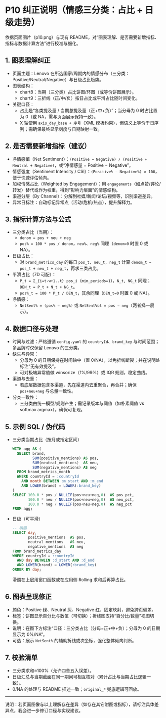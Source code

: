 # P10 纠正说明（情感三分类：占比 + 日级走势）

依据页面图片（p10.png）与现有 README，对“图表理解、是否需要新增指标、指标与数据计算方法”进行校准与细化。

## 1. 图表理解纠正
- 页面主题：Lenovo 在所选国家/周期内的情感分布（三分类：Positive/Neutral/Negative）与日级占比趋势。
- 图表结构：
  - chart8：当期（三分类）占比饼图/环图（或等价饼图展示）。
  - chart9：三折线（正/中/负）按日占比或平滑占比随时间变化。
- 关键口径：
  - 占比是“各类提及量 / 当期总提及量（正+中+负）”；当分母为 0 时占比置为 0（或 NA，需与页面展示保持一致）。
  - X 轴使用 `axis_day_base + 序号`（XML 模板约束），但语义上等价于日序列；需确保最终显示刻度与日期映射一致。

## 2. 是否需要新增指标（建议）
- 净情感值（Net Sentiment）：`(Positive − Negative) / (Positive + Neutral + Negative)`，或“净情感量 = Positive − Negative”。
- 情感强度（Sentiment Intensity / CSI）：`(Positive% − Negative%) × 100`，便于快速评估倾向。
- 加权情感占比（Weighted by Engagement）：用 `engagements`（如点赞/评论/转发）替代或作为权重，得到“影响力层面”的情感结构。
- 渠道分层（By Channel）：分解到社媒/新闻/论坛/视频等，识别渠道差异。
- 异常日标注：自动标记异常点（活动/危机/热点），提升解释力。

## 3. 指标计算方法与公式
- 三分类占比（当期）：
  - `denom = pos + neu + neg`
  - `pos% = 100 * pos / denom`，`neu%`、`neg%` 同理（`denom=0` 时置 0 或 NA）。
- 日级占比：
  - 对 `brand_metrics_day` 的每日 `pos_t, neu_t, neg_t` 计算 `denom_t = pos_t + neu_t + neg_t`，再求三类占比。
- 平滑占比（7D 可配）：
  - `P_t = Σ_{i=t-w+1..t} pos_i`（`min_periods=1`），`N_t, NG_t` 同理；`DEN_t = P_t + N_t + NG_t`。
  - `pos%_t = 100 * P_t / DEN_t`，其余同理（`DEN_t=0` 时置 0 或 NA）。
- 净情感：
  - `NetSent% = (pos% − neg%)` 或 `NetSentVol = pos − neg`（两者择一展示）。

## 4. 数据口径与处理
- 时间与过滤：严格遵循 `config.yaml` 的 `countryId`、`brand_key` 与时间范围；多品牌时仅保留 Lenovo 的三分类。
- 缺失与异常：
  - 分母为 0 的日期保持在时间轴中（置 0/NA），以免折线断裂；并在说明处标注“无有效提及”。
  - 可对极端异常值做 winsorize（1%/99%）或 IQR 规则，稳定曲线。
- 渠道与去重：
  - 若底层数据包含多渠道，先在渠道内去重聚合，再合并；确保 `pos+neu+neg` 与总量一致性。
- 分类一致性：
  - 三分类由统一模型/规则产生；需记录版本与阈值（如朴素阈值 vs softmax argmax），确保可复现。

## 5. 示例 SQL / 伪代码
- 三分类当期占比（按月或指定区间）
  ```sql
  WITH agg AS (
    SELECT brand,
           SUM(positive_mentions) AS pos,
           SUM(neutral_mentions)  AS neu,
           SUM(negative_mentions) AS neg
    FROM brand_metrics_month
    WHERE countryId = :countryId
      AND month BETWEEN :m_start AND :m_end
      AND LOWER(brand) = LOWER(:brand_key)
  )
  SELECT 100.0 * pos / NULLIF(pos+neu+neg,0)  AS pos_pct,
         100.0 * neu / NULLIF(pos+neu+neg,0)  AS neu_pct,
         100.0 * neg / NULLIF(pos+neu+neg,0)  AS neg_pct
  FROM agg;
  ```
- 日级（可平滑）
  ```sql
  -- 明细
  SELECT day,
         positive_mentions  AS pos,
         neutral_mentions   AS neu,
         negative_mentions  AS neg
  FROM brand_metrics_day
  WHERE countryId = :countryId
    AND day BETWEEN :d_start AND :d_end
    AND LOWER(brand) = LOWER(:brand_key)
  ORDER BY day;
  ```
  滑窗在上层用窗口函数或在应用侧 Rolling 求和后再算占比。

## 6. 图表呈现修正
- 颜色：Positive 绿、Neutral 灰、Negative 红，固定映射，避免跨页偏差。
- 标签：饼图显示百分比与数值（可切换）；折线图支持“百分比/数量”视图切换。
- 说明：在图下方标注“口径：三分类占比（分母=正+中+负）；分母为 0 的日期显示为 0%/NA”。
- 可选：展示 `NetSent%` 的辅助折线或次坐标，强化整体倾向判断。

## 7. 校验清单
- 三分类求和≈100%（允许四舍五入误差）。
- 日级汇总与当期截面在同一期间可相互核对（累计占比与当期占比逻辑一致）。
- 0/NA 的处理与 README 描述一致；`original_*` 兜底逻辑可回放。

---
说明：若页面图像与以上理解存在差异（如存在其它附图或指标），请标注具体差异点，我会进一步修订口径与实现建议。